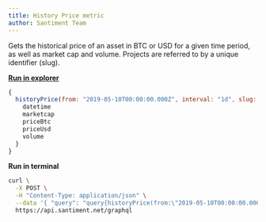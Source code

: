 ```yaml
---
title: History Price metric
author: Santiment Team
---
```

Gets the historical price of an asset in BTC or USD for a given time
period, as well as market cap and volume. Projects are referred to by a
unique identifier (slug).


[**Run in
explorer**](https://api.santiment.net/graphiql?query=query%7BhistoryPrice(from%3A%20%222019-05-10T00%3A00%3A00.000Z%22%2C%20interval%3A%20%221d%22%2C%20slug%3A%20%22bitcoin%22%2C%20to%3A%20%222019-06-23T00%3A00%3A00.000Z%22)%20%7B%0A%20%20datetime%0A%20%20marketcap%0A%20%20priceBtc%0A%20%20priceUsd%0A%20%20volume%0A%7D%7D)

```js
{
  historyPrice(from: "2019-05-10T00:00:00.000Z", interval: "1d", slug: "bitcoin", to: "2019-06-23T00:00:00.000Z") {
    datetime
    marketcap
    priceBtc
    priceUsd
    volume
  }
}
```

**Run in terminal**

```sh
curl \
  -X POST \
  -H "Content-Type: application/json" \
  --data '{ "query": "query{historyPrice(from:\"2019-05-10T00:00:00.000Z\",interval:\"1d\",slug:\"ethereum\",to:\"2019-06-23T00:00:00.000Z\"){datetime, marketcap, priceBtc, priceUsd, volume}}" }' \
  https://api.santiment.net/graphql
```
